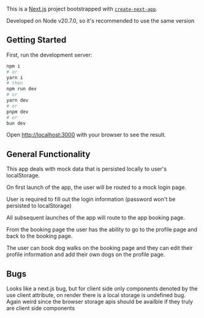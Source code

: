 This is a [Next.js](https://nextjs.org/) project bootstrapped with [`create-next-app`](https://github.com/vercel/next.js/tree/canary/packages/create-next-app).

Developed on Node v20.7.0, so it's recommended to use the same version

## Getting Started

First, run the development server:

```bash
npm i
# or
yarn i
# then
npm run dev
# or
yarn dev
# or
pnpm dev
# or
bun dev
```

Open [http://localhost:3000](http://localhost:3000) with your browser to see the result.


## General Functionality

This app deals with mock data that is persisted locally to user's localStorage.

On first launch of the app, the user will be routed to a mock login page.

User is required to fill out the login information (password won't be persisted to localStorage)

All subsequent launches of the app will route to the app booking page.

From the booking page the user has the ability to go to the profile page and back to the booking page.

The user can book dog walks on the booking page and they can edit their profile information and add their own dogs on the profile page.

## Bugs

Looks like a next.js bug, but for client side only components denoted by the use client attribute, on render there is a local storage is undefined bug. Again weird since the browser storage apis should be availble if they truly are client side components
